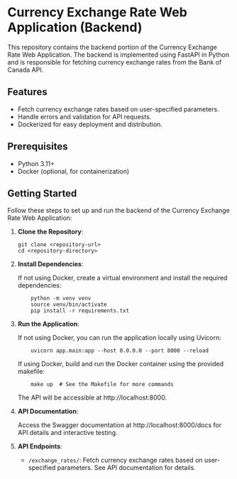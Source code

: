 # Currency Exchange Rate Web Application (Backend)

This repository contains the backend portion of the Currency Exchange Rate Web Application. The backend is implemented using FastAPI in Python and is responsible for fetching currency exchange rates from the Bank of Canada API.

## Features

- Fetch currency exchange rates based on user-specified parameters.
- Handle errors and validation for API requests.
- Dockerized for easy deployment and distribution.

## Prerequisites

- Python 3.11+
- Docker (optional, for containerization)

## Getting Started

Follow these steps to set up and run the backend of the Currency Exchange Rate Web Application:

1. **Clone the Repository**:

   ```
   git clone <repository-url>
   cd <repository-directory>
   ```

2. **Install Dependencies**:

   If not using Docker, create a virtual environment and install the required dependencies:

   ```
       python -m venv venv
       source venv/bin/activate
       pip install -r requirements.txt
   ```

3. **Run the Application**:

   If not using Docker, you can run the application locally using Uvicorn:

   ```
       uvicorn app.main:app --host 0.0.0.0 --port 8000 --reload
   ```

   If using Docker, build and run the Docker container using the provided makefile:

   ```
       make up  # See the Makefile for more commands
   ```

   The API will be accessible at http://localhost:8000.

4. **API Documentation**:

   Access the Swagger documentation at http://localhost:8000/docs for API details and interactive testing.

5. **API Endpoints**:

   - `/exchange_rates/`: Fetch currency exchange rates based on user-specified parameters. See API documentation for details.
